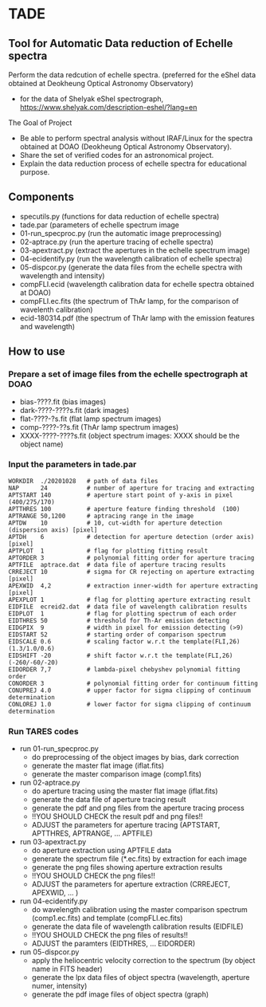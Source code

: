 # TADE
## Tool for Automatic Data reduction of Echelle spectra

Perform the data redcution of echelle spectra. (preferred for the eShel data obtained at Deokheung Optical Astronomy Observatory)
 - for the data of Shelyak eShel spectrograph, https://www.shelyak.com/description-eshel/?lang=en

The Goal of Project
 - Be able to perform spectral analysis without IRAF/Linux for the spectra obtained at DOAO (Deokheung Optical Astronomy Observatory).
 - Share the set of verified codes for an astronomical project.
 - Explain the data reduction process of echelle spectra for educational purpose.

## Components
 - specutils.py (functions for data reduction of echelle spectra)
 - tade.par (parameters of echelle spectrum image  
 - 01-run_specproc.py (run the automatic image preprocessing)
 - 02-aptrace.py (run the aperture tracing of echelle spectra)
 - 03-apextract.py (extract the apertures in the echelle spectrum image) 
 - 04-ecidentify.py (run the wavelength calibration of echelle spectra)
 - 05-dispcor.py (generate the data files from the echelle spectra with wavelength and intensity) 
 - compFLI.ecid (wavelength calibration data for echelle spectra obtained at DOAO)
 - compFLI.ec.fits (the spectrum of ThAr lamp, for the comparison of wavelenth calibration)
 - ecid-180314.pdf (the spectrum of ThAr lamp with the emission features and wavelength)

## How to use

### Prepare a set of image files from the echelle spectrograph at DOAO
 - bias-????.fit (bias images)
 - dark-????-????s.fit (dark images)
 - flat-????-?s.fit (flat lamp spectrum images)
 - comp-????-??s.fit (ThAr lamp spectrum images)
 - XXXX-????-????s.fit (object spectrum images: XXXX should be the object name)

### Input the parameters in tade.par 
```    
WORKDIR  ./20201028   # path of data files
NAP      24           # number of aperture for tracing and extracting  
APTSTART 140          # aperture start point of y-axis in pixel (400/275/170)
APTTHRES 100          # aperture feature finding threshold  (100)
APTRANGE 50,1200      # aptracing range in the image 
APTDW    10           # 10, cut-width for aperture detection (dispersion axis) [pixel]
APTDH    6            # detection for aperture detection (order axis) [pixel]
APTPLOT  1            # flag for plotting fitting result
APTORDER 3            # polynomial fitting order for aperture tracing 
APTFILE  aptrace.dat  # data file of aperture tracing results
CRREJECT 10           # sigma for CR rejecting on aperture extracting [pixel]
APEXWID  4,2          # extraction inner-width for aperture extracting [pixel]
APEXPLOT 1            # flag for plotting aperture extracting result
EIDFILE  ecreid2.dat  # data file of wavelength calibration results
EIDPLOT  1            # flag for plotting spectrum of each order 
EIDTHRES 50           # threshold for Th-Ar emission detecting 
EIDGPIX  9            # width in pixel for emission detecting (>9)
EIDSTART 52           # starting order of comparison spectrum
EIDSCALE 0.6          # scaling factor w.r.t the template(FLI,26) (1.3/1.0/0.6)
EIDSHIFT -20          # shift factor w.r.t the template(FLI,26) (-260/-60/-20)
EIDORDER 7,7          # lambda-pixel chebyshev polynomial fitting order 
CONORDER 3            # polynomial fitting order for continuum fitting 
CONUPREJ 4.0          # upper factor for sigma clipping of continuum determination
CONLOREJ 1.0          # lower factor for sigma clipping of continuum determination
```

### Run TARES codes

 - run 01-run_specproc.py 
   - do preprocessing of the object images by bias, dark correction
   - generate the master flat image (iflat.fits)
   - generate the master comparison image (comp1.fits)
 - run 02-aptrace.py
   - do aperture tracing using the master flat image (iflat.fits)
   - generate the data file of aperture tracing result
   - generate the pdf and png files from the aperture tracing process
   - !!YOU SHOULD CHECK the result pdf and png files!!
   - ADJUST the parameters for aperture tracing (APTSTART, APTTHRES, APTRANGE, ... APTFILE)
 - run 03-apextract.py
   - do aperture extraction using APTFILE data
   - generate the spectrum file (*.ec.fits) by extraction for each image 
   - generate the png files showing aperture extraction results
   - !!YOU SHOULD CHECK the png files!!
   - ADJUST the parameters for aperture extraction (CRREJECT, APEXWID, ... )
 - run 04-ecidentify.py 
   - do wavelength calibration using the master comparison spectrum (comp1.ec.fits) and template (compFLI.ec.fits)
   - generate the data file of wavelength calibration results (EIDFILE)
   - !!YOU SHOULD CHECK the png files of results!!
   - ADJUST the paramters (EIDTHRES, ... EIDORDER)
 - run 05-dispcor.py
   - apply the heliocentric velocity correction to the spectrum (by object name in FITS header)
   - generate the lpx data files of object spectra (wavelength, aperture numer, intensity)
   - generate the pdf image files of object spectra (graph)
   
